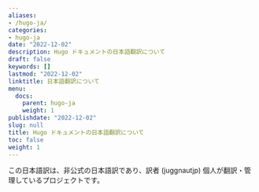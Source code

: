 ```yaml
---
aliases:
- /hugo-ja/
categories:
- hugo-ja
date: "2022-12-02"
description: Hugo ドキュメントの日本語翻訳について
draft: false
keywords: []
lastmod: "2022-12-02"
linktitle: 日本語翻訳について
menu:
  docs:
    parent: hugo-ja
    weight: 1
publishdate: "2022-12-02"
slug: null
title: Hugo ドキュメントの日本語翻訳について
toc: false
weight: 1
---
```


この日本語訳は、非公式の日本語訳であり、訳者 (juggnautjp) 個人が翻訳・管理しているプロジェクトです。
